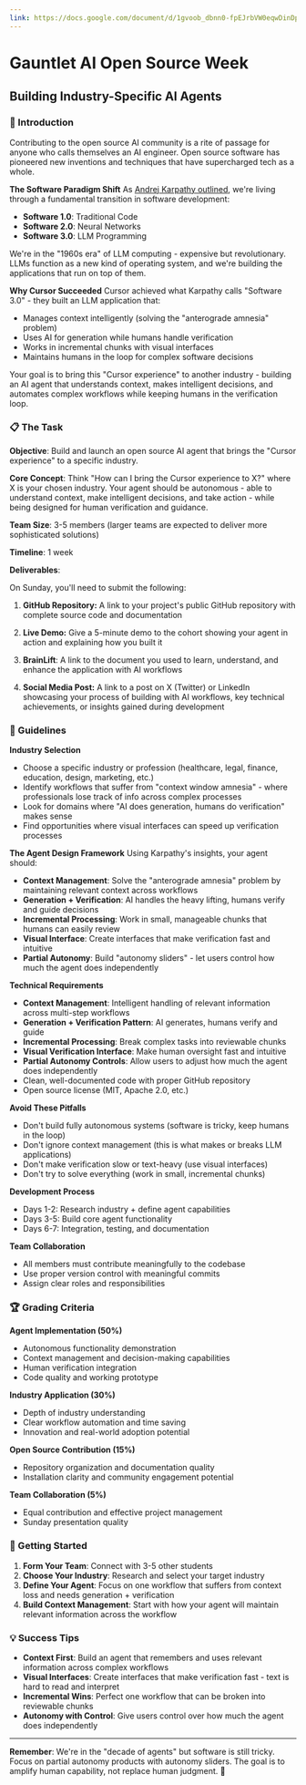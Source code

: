 ```yaml
---
link: https://docs.google.com/document/d/1gvoob_dbnn0-fpEJrbVW0eqwDinDprdQvYaR_3rwUMs/edit?tab=t.0#heading=h.kwmnxvpzunww
---
```

# **Gauntlet AI Open Source Week**

## **Building Industry-Specific AI Agents**

### **🎯 Introduction**

Contributing to the open source AI community is a rite of passage for anyone who calls themselves an AI engineer. Open source software has pioneered new inventions and techniques that have supercharged tech as a whole.

**The Software Paradigm Shift** As [Andrej Karpathy outlined](https://www.youtube.com/watch?v=LCEmiRjPEtQ&pp=ygUPYW5kcmVqIGthcnBhdGh5), we're living through a fundamental transition in software development:

* **Software 1.0**: Traditional Code  
* **Software 2.0**: Neural Networks  
* **Software 3.0**: LLM Programming

We're in the "1960s era" of LLM computing \- expensive but revolutionary. LLMs function as a new kind of operating system, and we're building the applications that run on top of them.

**Why Cursor Succeeded** Cursor achieved what Karpathy calls "Software 3.0" \- they built an LLM application that:

* Manages context intelligently (solving the "anterograde amnesia" problem)  
* Uses AI for generation while humans handle verification  
* Works in incremental chunks with visual interfaces  
* Maintains humans in the loop for complex software decisions

Your goal is to bring this "Cursor experience" to another industry \- building an AI agent that understands context, makes intelligent decisions, and automates complex workflows while keeping humans in the verification loop.

### **📋 The Task**

**Objective**: Build and launch an open source AI agent that brings the "Cursor experience" to a specific industry.

**Core Concept**: Think "How can I bring the Cursor experience to X?" where X is your chosen industry. Your agent should be autonomous \- able to understand context, make intelligent decisions, and take action \- while being designed for human verification and guidance.

**Team Size**: 3-5 members (larger teams are expected to deliver more sophisticated solutions)

**Timeline**: 1 week

**Deliverables**:

On Sunday, you'll need to submit the following:

1. **GitHub Repository:** A link to your project's public GitHub repository with complete source code and documentation

2. **Live Demo:** Give a 5-minute demo to the cohort showing your agent in action and explaining how you built it

3. **BrainLift**: A link to the document you used to learn, understand, and enhance the application with AI workflows

4. **Social Media Post:** A link to a post on X (Twitter) or LinkedIn showcasing your process of building with AI workflows, key technical achievements, or insights gained during development

### **📏 Guidelines**

**Industry Selection**

* Choose a specific industry or profession (healthcare, legal, finance, education, design, marketing, etc.)  
* Identify workflows that suffer from "context window amnesia" \- where professionals lose track of info across complex processes  
* Look for domains where "AI does generation, humans do verification" makes sense  
* Find opportunities where visual interfaces can speed up verification processes

**The Agent Design Framework** Using Karpathy's insights, your agent should:

* **Context Management**: Solve the "anterograde amnesia" problem by maintaining relevant context across workflows  
* **Generation \+ Verification**: AI handles the heavy lifting, humans verify and guide decisions  
* **Incremental Processing**: Work in small, manageable chunks that humans can easily review  
* **Visual Interface**: Create interfaces that make verification fast and intuitive  
* **Partial Autonomy**: Build "autonomy sliders" \- let users control how much the agent does independently

**Technical Requirements**

* **Context Management**: Intelligent handling of relevant information across multi-step workflows  
* **Generation \+ Verification Pattern**: AI generates, humans verify and guide  
* **Incremental Processing**: Break complex tasks into reviewable chunks  
* **Visual Verification Interface**: Make human oversight fast and intuitive  
* **Partial Autonomy Controls**: Allow users to adjust how much the agent does independently  
* Clean, well-documented code with proper GitHub repository  
* Open source license (MIT, Apache 2.0, etc.)

**Avoid These Pitfalls**

* Don't build fully autonomous systems (software is tricky, keep humans in the loop)  
* Don't ignore context management (this is what makes or breaks LLM applications)  
* Don't make verification slow or text-heavy (use visual interfaces)  
* Don't try to solve everything (work in small, incremental chunks)

**Development Process**

* Days 1-2: Research industry \+ define agent capabilities  
* Days 3-5: Build core agent functionality  
* Days 6-7: Integration, testing, and documentation

**Team Collaboration**

* All members must contribute meaningfully to the codebase  
* Use proper version control with meaningful commits  
* Assign clear roles and responsibilities

### **🏆 Grading Criteria**

**Agent Implementation (50%)**

* Autonomous functionality demonstration  
* Context management and decision-making capabilities  
* Human verification integration  
* Code quality and working prototype

**Industry Application (30%)**

* Depth of industry understanding  
* Clear workflow automation and time saving  
* Innovation and real-world adoption potential

**Open Source Contribution (15%)**

* Repository organization and documentation quality  
* Installation clarity and community engagement potential

**Team Collaboration (5%)**

* Equal contribution and effective project management  
* Sunday presentation quality

### **🚀 Getting Started**

1. **Form Your Team**: Connect with 3-5 other students  
2. **Choose Your Industry**: Research and select your target industry  
3. **Define Your Agent**: Focus on one workflow that suffers from context loss and needs generation \+ verification  
4. **Build Context Management**: Start with how your agent will maintain relevant information across the workflow

### **💡 Success Tips**

* **Context First**: Build an agent that remembers and uses relevant information across complex workflows  
* **Visual Interfaces**: Create interfaces that make verification fast \- text is hard to read and interpret  
* **Incremental Wins**: Perfect one workflow that can be broken into reviewable chunks  
* **Autonomy with Control**: Give users control over how much the agent does independently

---

**Remember**: We're in the "decade of agents" but software is still tricky. Focus on partial autonomy products with autonomy sliders. The goal is to amplify human capability, not replace human judgment. 🚀
